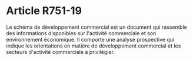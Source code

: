 # Article R751-19

Le schéma de développement commercial est un document qui rassemble des informations disponibles sur l'activité commerciale et son environnement économique. Il comporte une analyse prospective qui indique les orientations en matière de développement commercial et les secteurs d'activité commerciale à privilégier.